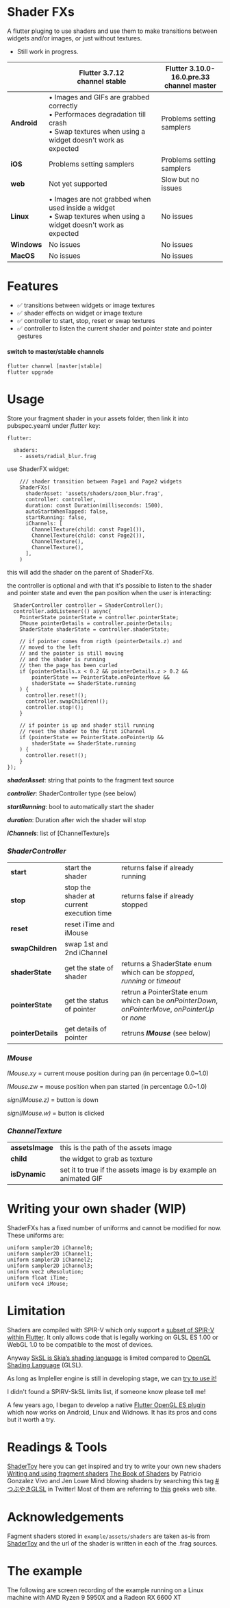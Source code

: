 # Shader FXs

A flutter pluging to use shaders and use them to make transitions between widgets and/or images, or just without textures.


- Still work in progress.

||Flutter 3.7.12 </br> channel stable|Flutter 3.10.0-16.0.pre.33 </br> channel master|
|---|---|---|
|**Android**|• Images and GIFs are grabbed correctly</br>• Performaces degradation till crash</br>• Swap textures when using a widget doesn't work as expected|Problems setting samplers|
|**iOS**|Problems setting samplers|Problems setting samplers|
|**web**|Not yet supported|Slow but no issues|
|**Linux**|• Images are not grabbed when used inside a widget</br>• Swap textures when using a widget doesn't work as expected|No issues|
|**Windows**|No issues|No issues|
|**MacOS**|No issues|No issues|

# Features

- ✅ transitions between widgets or image textures
- ✅ shader effects on widget or image texture
- ✅ controller to start, stop, reset or swap textures
- ✅ controller to listen the current shader and pointer state and pointer gestures

#### switch to master/stable channels
```
flutter channel [master|stable]
flutter upgrade
```

# Usage

Store your fragment shader in your assets folder, then link it into pubspec.yeaml under *flutter* key:

```
flutter:

  shaders:
    - assets/radial_blur.frag
```

use ShaderFX widget:

```
	/// shader transition between Page1 and Page2 widgets
    ShaderFXs(
      shaderAsset: 'assets/shaders/zoom_blur.frag',
      controller: controller,
      duration: const Duration(milliseconds: 1500),
      autoStartWhenTapped: false,
      startRunning: false,
      iChannels: [
        ChannelTexture(child: const Page1()),
        ChannelTexture(child: const Page2()),
        ChannelTexture(),
        ChannelTexture(),
      ],
    )
```
this will add the shader on the parent of ShaderFXs.

the controller is optional and with that it's possible to listen to the shader and pointer state and even the pan position when the user is interacting:

```
  ShaderController controller = ShaderController();
  controller.addListener(() async{
    PointerState pointerState = controller.pointerState;
    IMouse pointerDetails = controller.pointerDetails;
    ShaderState shaderState = controller.shaderState;

    // if pointer comes from rigth (pointerDetails.z) and
    // moved to the left
    // and the pointer is still moving
    // and the shader is running
    // then the page has been curled
    if (pointerDetails.x < 0.2 && pointerDetails.z > 0.2 &&
        pointerState == PointerState.onPointerMove &&
        shaderState == ShaderState.running
    ) {
      controller.reset!();
      controller.swapChildren!();
      controller.stop!();
    }

	// if pointer is up and shader still running
    // reset the shader to the first iChannel
    if (pointerState == PointerState.onPointerUp &&
        shaderState == ShaderState.running
    ) {
      controller.reset!();
    }
});
```

***shaderAsset***: string that points to the fragment text source

***controller***: ShaderController type (see below)

***startRunning***: bool to automatically start the shader

***duration***: Duration after wich the shader will stop

***iChannels***: list of [ChannelTexture]s

### *ShaderController*

||||
|---------|-------|---|
|**start**|start the shader|returns false if already running|
|**stop**|stop the shader at current execution time|returns false if already stopped|
|**reset**|reset iTime and iMouse||
|**swapChildren**|swap 1st and 2nd iChannel||
|**shaderState**|get the state of shader|returns a ShaderState enum which can be *stopped*, *running* or *timeout*|
|**pointerState**|get the status of pointer| retrun a PointerState enum which can be *onPointerDown*, *onPointerMove*, *onPointerUp* or *none*|
|**pointerDetails**|get details of pointer| retruns ***IMouse*** (see below)|

### *IMouse*

*IMouse.xy*  = current mouse position during pan (in percentage 0.0~1.0)

*IMouse.zw*  = mouse position when pan started (in percentage 0.0~1.0)

*sign(IMouse.z)*  = button is down

*sign(IMouse.w)*  = button is clicked


### *ChannelTexture*

|||
|---------|---|
|**assetsImage**|this is the path of the assets image|
|**child**|the widget to grab as texture|
|**isDynamic**|set it to true if the assets image is by example an animated GIF|


# Writing your own shader (WIP)
ShaderFXs has a fixed number of uniforms and cannot be modified for now. These uniforms are:
```
uniform sampler2D iChannel0;
uniform sampler2D iChannel1;
uniform sampler2D iChannel2;
uniform sampler2D iChannel3;
uniform vec2 uResolution;
uniform float iTime;
uniform vec4 iMouse;
```

# Limitation

Shaders are compiled with SPIR-V which only support a [subset of SPIR-V within Flutter](https://docs.google.com/document/d/1z9K5LernwQ0LVAzfbAMW6ITx63QRdRsoax1NLYEfm4Y/edit#heading=h.se4z5ulru1zb). 
It only allows code that is legally working on GLSL ES 1.00 or WebGL 1.0 to be compatible to the most of devices.

Anyway [SkSL is Skia’s shading language](https://skia.org/docs/user/sksl/) is limited compared to [OpenGL Shading Language](https://www.khronos.org/opengl/wiki/OpenGL_Shading_Language) (GLSL).

As long as Impleller engine is still in developing stage, we can [try to use it!](https://github.com/flutter/engine/tree/main/impeller#try-impeller-in-flutter)

I didn't found a SPIRV-SkSL limits list, if someone know please tell me!

A few years ago, I began to develop a native [Flutter OpenGL ES plugin](https://github.com/alnitak/flutter_opengl) which now works on Android, Linux and Widnows. It has its pros and cons but it worth a try.



# Readings & Tools

[ShaderToy](https://www.shadertoy.com/) here you can get inspired and try to write your own new shaders
[Writing and using fragment shaders](https://docs.flutter.dev/development/ui/advanced/shaders)
[The Book of Shaders](https://thebookofshaders.com/) by Patricio Gonzalez Vivo and Jen Lowe
Mind blowing shaders by searching this tag [#つぶやきGLSL](https://twitter.com/search?q=%23%E3%81%A4%E3%81%B6%E3%82%84%E3%81%8DGLSL) in Twitter! Most of them are referring to [this](https://twigl.app/) geeks web site.

# Acknowledgements

Fagment shaders stored in ```example/assets/shaders``` are taken as-is from
[ShaderToy](https://www.shadertoy.com/) and the url of the shader is written 
in each of the .frag sources.


# The example

The following are screen recording of the example running on a Linux machine with AMD Ryzen 9 5950X and a Radeon RX 6600 XT





